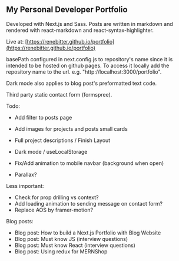 ## My Personal Developer Portfolio

Developed with Next.js and Sass. Posts are written in markdown and rendered with react-markdown and react-syntax-highlighter.

Live at: [https://renebitter.github.io/portfolio](https://renebitter.github.io/portfolio)

basePath configured in next.config.js to repository's name since it is intended to be hosted on github pages. To access it locally add the repository name to the url. e.g. "http://localhost:3000/portfolio".

Dark mode also applies to blog post's preformatted text code.

Third party static contact form (formspree).

Todo:

- Add filter to posts page
- Add images for projects and posts small cards

- Full project descriptions / Finish Layout
- Dark mode / useLocalStorage
- Fix/Add animation to mobile navbar (background when open)
- Parallax?

Less important:

- Check for prop drilling vs context?
- Add loading animation to sending message on contact form?
- Replace AOS by framer-motion?

Blog posts:

- Blog post: How to build a Next.js Portfolio with Blog Website
- Blog post: Must know JS (interview questions)
- Blog post: Must know React (interview questions)
- Blog post: Using redux for MERNShop
